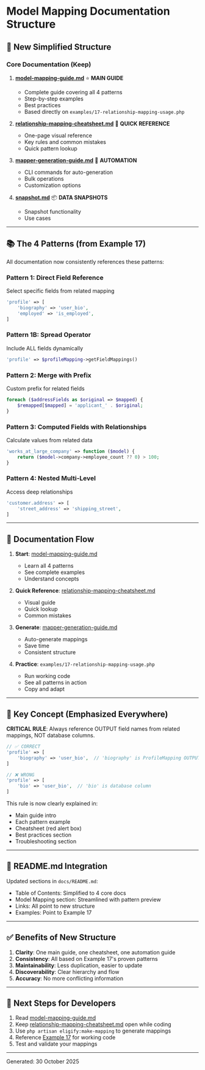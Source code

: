 # Model Mapping Documentation Structure

## 📁 New Simplified Structure

### Core Documentation (Keep)

1. **[model-mapping-guide.md](model-mapping-guide.md)** ⭐ **MAIN GUIDE**
   - Complete guide covering all 4 patterns
   - Step-by-step examples
   - Best practices
   - Based directly on `examples/17-relationship-mapping-usage.php`

2. **[relationship-mapping-cheatsheet.md](relationship-mapping-cheatsheet.md)** 🔴 **QUICK REFERENCE**
   - One-page visual reference
   - Key rules and common mistakes
   - Quick pattern lookup

3. **[mapper-generation-guide.md](mapper-generation-guide.md)** 🔨 **AUTOMATION**
   - CLI commands for auto-generation
   - Bulk operations
   - Customization options

4. **[snapshot.md](snapshot.md)** 📦 **DATA SNAPSHOTS**
   - Snapshot functionality
   - Use cases

---

## 📚 The 4 Patterns (from Example 17)

All documentation now consistently references these patterns:

### Pattern 1: Direct Field Reference

Select specific fields from related mapping

```php
'profile' => [
    'biography' => 'user_bio',
    'employed' => 'is_employed',
]
```

### Pattern 1B: Spread Operator

Include ALL fields dynamically

```php
'profile' => $profileMapping->getFieldMappings()
```

### Pattern 2: Merge with Prefix

Custom prefix for related fields

```php
foreach ($addressFields as $original => $mapped) {
    $remapped[$mapped] = 'applicant_' . $original;
}
```

### Pattern 3: Computed Fields with Relationships

Calculate values from related data

```php
'works_at_large_company' => function ($model) {
    return ($model->company->employee_count ?? 0) > 100;
}
```

### Pattern 4: Nested Multi-Level

Access deep relationships

```php
'customer.address' => [
    'street_address' => 'shipping_street',
]
```

---

## 🎯 Documentation Flow

1. **Start**: [model-mapping-guide.md](model-mapping-guide.md)
   - Learn all 4 patterns
   - See complete examples
   - Understand concepts

2. **Quick Reference**: [relationship-mapping-cheatsheet.md](relationship-mapping-cheatsheet.md)
   - Visual guide
   - Quick lookup
   - Common mistakes

3. **Generate**: [mapper-generation-guide.md](mapper-generation-guide.md)
   - Auto-generate mappings
   - Save time
   - Consistent structure

4. **Practice**: `examples/17-relationship-mapping-usage.php`
   - Run working code
   - See all patterns in action
   - Copy and adapt

---

## 🔑 Key Concept (Emphasized Everywhere)

**CRITICAL RULE**: Always reference OUTPUT field names from related mappings, NOT database columns.

```php
// ✅ CORRECT
'profile' => [
    'biography' => 'user_bio',  // 'biography' is ProfileMapping OUTPUT
]

// ❌ WRONG
'profile' => [
    'bio' => 'user_bio',  // 'bio' is database column
]
```

This rule is now clearly explained in:

- Main guide intro
- Each pattern example
- Cheatsheet (red alert box)
- Best practices section
- Troubleshooting section

---

## 📖 README.md Integration

Updated sections in `docs/README.md`:

- Table of Contents: Simplified to 4 core docs
- Model Mapping section: Streamlined with pattern preview
- Links: All point to new structure
- Examples: Point to Example 17

---

## ✅ Benefits of New Structure

1. **Clarity**: One main guide, one cheatsheet, one automation guide
2. **Consistency**: All based on Example 17's proven patterns
3. **Maintainability**: Less duplication, easier to update
4. **Discoverability**: Clear hierarchy and flow
5. **Accuracy**: No more conflicting information

---

## 🚀 Next Steps for Developers

1. Read [model-mapping-guide.md](model-mapping-guide.md)
2. Keep [relationship-mapping-cheatsheet.md](relationship-mapping-cheatsheet.md) open while coding
3. Use `php artisan eligify:make-mapping` to generate mappings
4. Reference [Example 17](../examples/17-relationship-mapping-usage.php) for working code
5. Test and validate your mappings

---

Generated: 30 October 2025
